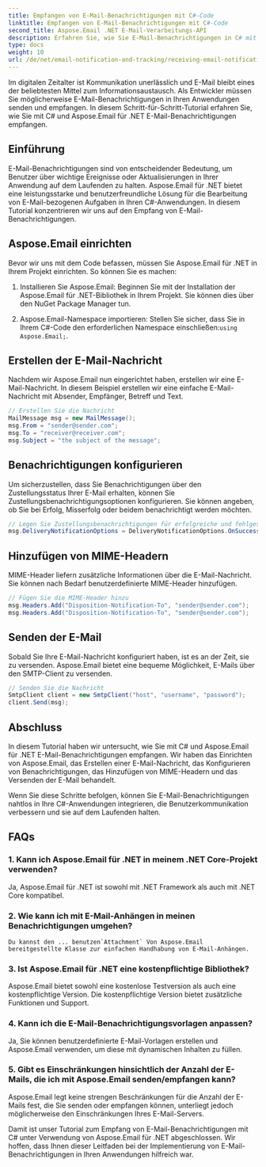 ```yaml
---
title: Empfangen von E-Mail-Benachrichtigungen mit C#-Code
linktitle: Empfangen von E-Mail-Benachrichtigungen mit C#-Code
second_title: Aspose.Email .NET E-Mail-Verarbeitungs-API
description: Erfahren Sie, wie Sie E-Mail-Benachrichtigungen in C# mit Aspose.Email für .NET empfangen. Effizientes Codebeispiel bereitgestellt.
type: docs
weight: 10
url: /de/net/email-notification-and-tracking/receiving-email-notifications-with-csharp-code/
---
```



Im digitalen Zeitalter ist Kommunikation unerlässlich und E-Mail bleibt eines der beliebtesten Mittel zum Informationsaustausch. Als Entwickler müssen Sie möglicherweise E-Mail-Benachrichtigungen in Ihren Anwendungen senden und empfangen. In diesem Schritt-für-Schritt-Tutorial erfahren Sie, wie Sie mit C# und Aspose.Email für .NET E-Mail-Benachrichtigungen empfangen.

## Einführung

E-Mail-Benachrichtigungen sind von entscheidender Bedeutung, um Benutzer über wichtige Ereignisse oder Aktualisierungen in Ihrer Anwendung auf dem Laufenden zu halten. Aspose.Email für .NET bietet eine leistungsstarke und benutzerfreundliche Lösung für die Bearbeitung von E-Mail-bezogenen Aufgaben in Ihren C#-Anwendungen. In diesem Tutorial konzentrieren wir uns auf den Empfang von E-Mail-Benachrichtigungen.

## Aspose.Email einrichten

Bevor wir uns mit dem Code befassen, müssen Sie Aspose.Email für .NET in Ihrem Projekt einrichten. So können Sie es machen:

1. Installieren Sie Aspose.Email: Beginnen Sie mit der Installation der Aspose.Email für .NET-Bibliothek in Ihrem Projekt. Sie können dies über den NuGet Package Manager tun.

2.  Aspose.Email-Namespace importieren: Stellen Sie sicher, dass Sie in Ihrem C#-Code den erforderlichen Namespace einschließen:`using Aspose.Email;`.

## Erstellen der E-Mail-Nachricht

Nachdem wir Aspose.Email nun eingerichtet haben, erstellen wir eine E-Mail-Nachricht. In diesem Beispiel erstellen wir eine einfache E-Mail-Nachricht mit Absender, Empfänger, Betreff und Text.

```csharp
// Erstellen Sie die Nachricht
MailMessage msg = new MailMessage();
msg.From = "sender@sender.com";
msg.To = "receiver@receiver.com";
msg.Subject = "the subject of the message";
```

## Benachrichtigungen konfigurieren

Um sicherzustellen, dass Sie Benachrichtigungen über den Zustellungsstatus Ihrer E-Mail erhalten, können Sie Zustellungsbenachrichtigungsoptionen konfigurieren. Sie können angeben, ob Sie bei Erfolg, Misserfolg oder beidem benachrichtigt werden möchten.

```csharp
// Legen Sie Zustellungsbenachrichtigungen für erfolgreiche und fehlgeschlagene Nachrichten fest
msg.DeliveryNotificationOptions = DeliveryNotificationOptions.OnSuccess | DeliveryNotificationOptions.OnFailure;
```

## Hinzufügen von MIME-Headern

MIME-Header liefern zusätzliche Informationen über die E-Mail-Nachricht. Sie können nach Bedarf benutzerdefinierte MIME-Header hinzufügen.

```csharp
// Fügen Sie die MIME-Header hinzu
msg.Headers.Add("Disposition-Notification-To", "sender@sender.com");
msg.Headers.Add("Disposition-Notification-To", "sender@sender.com");
```

## Senden der E-Mail

Sobald Sie Ihre E-Mail-Nachricht konfiguriert haben, ist es an der Zeit, sie zu versenden. Aspose.Email bietet eine bequeme Möglichkeit, E-Mails über den SMTP-Client zu versenden.

```csharp
// Senden Sie die Nachricht
SmtpClient client = new SmtpClient("host", "username", "password");
client.Send(msg);
```

## Abschluss

In diesem Tutorial haben wir untersucht, wie Sie mit C# und Aspose.Email für .NET E-Mail-Benachrichtigungen empfangen. Wir haben das Einrichten von Aspose.Email, das Erstellen einer E-Mail-Nachricht, das Konfigurieren von Benachrichtigungen, das Hinzufügen von MIME-Headern und das Versenden der E-Mail behandelt.

Wenn Sie diese Schritte befolgen, können Sie E-Mail-Benachrichtigungen nahtlos in Ihre C#-Anwendungen integrieren, die Benutzerkommunikation verbessern und sie auf dem Laufenden halten.

## FAQs

### 1. Kann ich Aspose.Email für .NET in meinem .NET Core-Projekt verwenden?
   Ja, Aspose.Email für .NET ist sowohl mit .NET Framework als auch mit .NET Core kompatibel.

### 2. Wie kann ich mit E-Mail-Anhängen in meinen Benachrichtigungen umgehen?
    Du kannst den ... benutzen`Attachment` Von Aspose.Email bereitgestellte Klasse zur einfachen Handhabung von E-Mail-Anhängen.

### 3. Ist Aspose.Email für .NET eine kostenpflichtige Bibliothek?
   Aspose.Email bietet sowohl eine kostenlose Testversion als auch eine kostenpflichtige Version. Die kostenpflichtige Version bietet zusätzliche Funktionen und Support.

### 4. Kann ich die E-Mail-Benachrichtigungsvorlagen anpassen?
   Ja, Sie können benutzerdefinierte E-Mail-Vorlagen erstellen und Aspose.Email verwenden, um diese mit dynamischen Inhalten zu füllen.

### 5. Gibt es Einschränkungen hinsichtlich der Anzahl der E-Mails, die ich mit Aspose.Email senden/empfangen kann?
   Aspose.Email legt keine strengen Beschränkungen für die Anzahl der E-Mails fest, die Sie senden oder empfangen können, unterliegt jedoch möglicherweise den Einschränkungen Ihres E-Mail-Servers.

Damit ist unser Tutorial zum Empfang von E-Mail-Benachrichtigungen mit C# unter Verwendung von Aspose.Email für .NET abgeschlossen. Wir hoffen, dass Ihnen dieser Leitfaden bei der Implementierung von E-Mail-Benachrichtigungen in Ihren Anwendungen hilfreich war. 